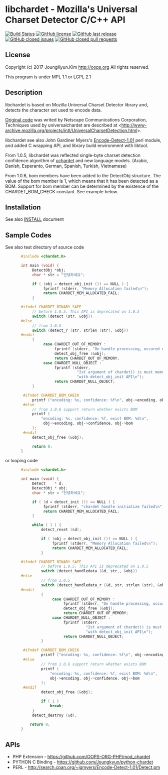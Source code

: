 libchardet - Mozilla's Universal Charset Detector C/C++ API
===
[![Build Status](https://travis-ci.org/Joungkyun/libchardet.svg?branch=master)](https://travis-ci.org/Joungkyun/libchardet)
[![GitHub license](https://img.shields.io/badge/license-MPL%201.1-blue.svg)](https://raw.githubusercontent.com/Joungkyun/libchardet/master/LICENSE)
[![GitHub last release](https://img.shields.io/github/release/joungkyun/libchardet.svg)](https://github.com/joungkyun/libchardet/releases)
[![GitHub closed issues](https://img.shields.io/github/issues-closed-raw/joungkyun/libchardet.svg)](https://github.com/joungkyun/libchardet/issues?q=is%3Aissue+is%3Aclosed)
[![GitHub closed pull requests](https://img.shields.io/github/issues-pr-closed-raw/joungkyun/libchardet.svg)](https://github.com/joungkyun/libchardet/pulls?q=is%3Apr+is%3Aclosed)

## License
Copyright (c) 2017 JoungKyun.Kim <http://oops.org> All rights reserved.

This program is under MPL 1.1 or LGPL 2.1

## Description
libchardet is based on Mozilla Universal Charset Detector library and, detects
the character set used to encode data.

[Original code](http://lxr.mozilla.org/seamonkey/source/extensions/universalchardet/) was writed by Netscape Communications Corporation, Techniques used by universalchardet are described at &lt;http://www-archive.mozilla.org/projects/intl/UniversalCharsetDetection.html&gt;.

libchardet see also John Gardiner Myers's [Encode-Detect-1.01](http://search.cpan.org/~jgmyers/Encode-Detect-1.01/)
perl module, and added C wrapping API, and library build environment with libtool.

From 1.0.5, libchardet was reflected single-byte charset detection confidence
algorithm of [uchardet](https://github.com/BYVoid/uchardet/) and new language models.
(Arabic, Danish, Esperanto, German, Spanish, Turkish, Vietnamese)

From 1.0.6, bom members have been added to the DetectObj structure.
The value of the bom member is 1, which means that it has been detected as a BOM.
Support for bom member can be determined by the existence of the CHARDET_BOM_CHECK
constant. See example below.

## Installation

See also [INSTALL](INSTALL) document

## Sample Codes

See also test directory of source code

```c
       #include <chardet.h>

       int main (void) {
            DetectObj *obj;
            char * str = "안녕하세요";

            if ( (obj = detect_obj_init ()) == NULL ) {
                 fprintf (stderr, "Memory Allocation failed\n");
                 return CHARDET_MEM_ALLOCATED_FAIL;
            }

       #ifndef CHARDET_BINARY_SAFE 
            // before 1.0.5. This API is deprecated on 1.0.5
            switch (detect (str, &obj))
       #else
            // from 1.0.5
            switch (detect_r (str, strlen (str), &obj))
       #endif
            {
                 case CHARDET_OUT_OF_MEMORY :
                      fprintf (stderr, "On handle processing, occured out of memory\n");
                      detect_obj_free (&obj);
                      return CHARDET_OUT_OF_MEMORY;
                 case CHARDET_NULL_OBJECT :
                      fprintf (stderr,
                                "2st argument of chardet() is must memory allocation "
                                "with detect_obj_init API\n");
                      return CHARDET_NULL_OBJECT;
            }

        #ifndef CHARDET_BOM_CHECK
            printf ("encoding: %s, confidence: %f\n", obj->encoding, obj->confidence);
        #else
            // from 1.0.6 support return whether exists BOM
            printf (
                "encoding: %s, confidence: %f, exist BOM: %d\n",
                 obj->encoding, obj->confidence, obj->bom
            );
        #endif
            detect_obj_free (&obj);

            return 0;
       }
```

or looping code

```c
       #include <chardet.h>

       int main (void) {
            Detect    * d;
            DetectObj * obj;
            char * str = "안녕하세요";

            if ( (d = detect_init ()) == NULL ) {
                 fprintf (stderr, "chardet handle initialize failed\n");
                 return CHARDET_MEM_ALLOCATED_FAIL;
            }

            while ( 1 ) {
                detect_reset (&d);

                if ( (obj = detect_obj_init ()) == NULL ) {
                     fprintf (stderr, "Memory Allocation failed\n");
                     return CHARDET_MEM_ALLOCATED_FAIL;
                }

       #ifndef CHARDET_BINARY_SAFE 
                // before 1.0.5. This API is deprecated on 1.0.5
                switch (detect_handledata (&d, str,, &obj))
       #else
                // from 1.0.5
                switch (detect_handledata_r (&d, str, strlen (str), &obj))
       #endif
                {
                     case CHARDET_OUT_OF_MEMORY :
                          fprintf (stderr, "On handle processing, occured out of memory\n");
                          detect_obj_free (&obj);
                          return CHARDET_OUT_OF_MEMORY;
                     case CHARDET_NULL_OBJECT :
                          fprintf (stderr,
                                    "2st argument of chardet() is must memory allocation "
                                    "with detect_obj_init API\n");
                          return CHARDET_NULL_OBJECT;
                }

        #ifndef CHARDET_BOM_CHECK
                printf ("encoding: %s, confidence: %f\n", obj->encoding, obj->confidence);
        #else
                // from 1.0.6 support return whether exists BOM
                printf (
                    "encoding: %s, confidence: %f, exist BOM: %d\n",
                    obj->encoding, obj->confidence, obj->bom
                );
        #endif
                detect_obj_free (&obj);

                if ( 1 )
                    break;
            }
            detect_destroy (&d);

           return 0;
       }
```

## APIs
  * PHP Extension    - https://github.com/OOPS-ORG-PHP/mod_chardet
  * PYTHON C Binding - https://github.com/Joungkyun/python-chardet
  * PERL             - http://search.cpan.org/~jgmyers/Encode-Detect-1.01/Detect.pm

